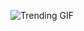 ![Trending GIF](https://media3.giphy.com/media/v1.Y2lkPThiYjIxNzcyM3p3bDEyZ3d3MTV0eGd3d2N5OG04NTE3NWY4NTBxZWY2a2p1NmpzcSZlcD12MV9naWZzX3NlYXJjaCZjdD1n/2jMtpIi8mhE8ctiMtK/giphy.gif)

